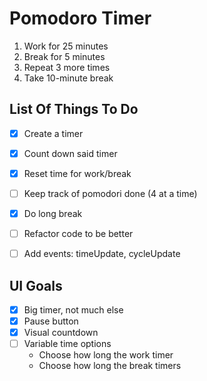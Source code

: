 # Pomodoro Timer

1. Work for 25 minutes
2. Break for 5 minutes
3. Repeat 3 more times
4. Take 10-minute break

## List Of Things To Do

- [X] Create a timer
- [X] Count down said timer
- [X] Reset time for work/break
- [ ] Keep track of pomodori done (4 at a time)
- [X] Do long break
- [ ] Refactor code to be better
- [ ] Add events: timeUpdate, cycleUpdate


## UI Goals
- [X] Big timer, not much else
- [X] Pause button
- [X] Visual countdown
- [ ] Variable time options
  - Choose how long the work timer
  - Choose how long the break timers